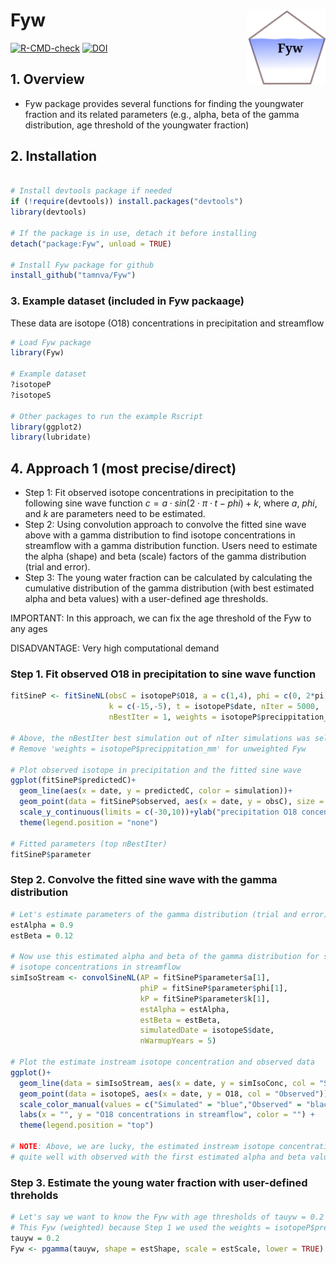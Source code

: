 # Fyw <a href="https://github.com/tamnva/Fyw/blob/master/vignettes/icon.svg"><img src="vignettes/icon.svg" align="right" height="120" /></a>

[![R-CMD-check](https://github.com/tamnva/Fyw/workflows/R-CMD-check/badge.svg)](https://github.com/tamnva/Fyw/actions) [![DOI](https://zenodo.org/badge/615738927.svg)](https://zenodo.org/badge/latestdoi/615738927)


## 1. Overview

- Fyw package provides several functions for finding the youngwater fraction and its related parameters (e.g., alpha, beta of the gamma distribution, age threshold of the youngwater fraction)

## 2. Installation

``` r

# Install devtools package if needed
if (!require(devtools)) install.packages("devtools")
library(devtools)

# If the package is in use, detach it before installing
detach("package:Fyw", unload = TRUE)

# Install Fyw package for github
install_github("tamnva/Fyw")
```

### 3. Example dataset (included in Fyw packaage)
These data are isotope (O18) concentrations in precipitation and streamflow

``` r
# Load Fyw package
library(Fyw)

# Example dataset
?isotopeP
?isotopeS

# Other packages to run the example Rscript 
library(ggplot2)
library(lubridate)
```

## 4. Approach 1 (most precise/direct)
- Step 1: Fit observed isotope concentrations in precipitation to the following 
sine wave function $c = a \cdot sin(2 \cdot \pi \cdot t - phi) + k$, where $a$, 
$phi$, and $k$ are parameters need to be estimated.
- Step 2: Using convolution approach to convolve the fitted sine wave above with 
a gamma distribution to find isotope concentrations in streamflow with a gamma
distribution function. Users need to estimate the alpha (shape) and beta (scale) 
factors of the gamma distribution (trial and error). 
- Step 3: The young water fraction can be calculated by calculating the cumulative
distribution of the gamma distribution (with best estimated alpha and beta values) 
with a user-defined age thresholds.

IMPORTANT: In this approach, we can fix the age threshold of the Fyw to any ages

DISADVANTAGE: Very high computational demand

### Step 1. Fit observed O18 in precipitation to sine wave function

``` r
fitSineP <- fitSineNL(obsC = isotopeP$O18, a = c(1,4), phi = c(0, 2*pi),
                      k = c(-15,-5), t = isotopeP$date, nIter = 5000,
                      nBestIter = 1, weights = isotopeP$precippitation_mm)
                      
# Above, the nBestIter best simulation out of nIter simulations was selected
# Remove 'weights = isotopeP$precippitation_mm' for unweighted Fyw

# Plot observed isotope in precipitation and the fitted sine wave
ggplot(fitSineP$predictedC)+
  geom_line(aes(x = date, y = predictedC, color = simulation))+
  geom_point(data = fitSineP$observed, aes(x = date, y = obsC), size = 0.75)+
  scale_y_continuous(limits = c(-30,10))+ylab("precipitation O18 concentration")+
  theme(legend.position = "none")
  
# Fitted parameters (top nBestIter)
fitSineP$parameter
```

### Step 2. Convolve the fitted sine wave with the gamma distribution 
``` r
# Let's estimate parameters of the gamma distribution (trial and error)
estAlpha = 0.9
estBeta = 0.12

# Now use this estimated alpha and beta of the gamma distribution for simulating
# isotope concentrations in streamflow
simIsoStream <- convolSineNL(AP = fitSineP$parameter$a[1],
                             phiP = fitSineP$parameter$phi[1], 
                             kP = fitSineP$parameter$k[1], 
                             estAlpha = estAlpha,
                             estBeta = estBeta, 
                             simulatedDate = isotopeS$date,
                             nWarmupYears = 5)
                             
# Plot the estimate instream isotope concentration and observed data
ggplot()+
  geom_line(data = simIsoStream, aes(x = date, y = simIsoConc, col = "Simulated"))+
  geom_point(data = isotopeS, aes(x = date, y = O18, col = "Observed"))+
  scale_color_manual(values = c("Simulated" = "blue","Observed" = "black"))+
  labs(x = "", y = "O18 concentrations in streamflow", color = "") +
  theme(legend.position = "top")
  
# NOTE: Above, we are lucky, the estimated instream isotope concentrations match
# quite well with observed with the first estimated alpha and beta values
```
### Step 3. Estimate the young water fraction with user-defined threholds
``` r
# Let's say we want to know the Fyw with age thresholds of tauyw = 0.2 years
# This Fyw (weighted) because Step 1 we used the weights = isotopeP$precippitation_mm
tauyw = 0.2
Fyw <- pgamma(tauyw, shape = estShape, scale = estScale, lower = TRUE)
```


